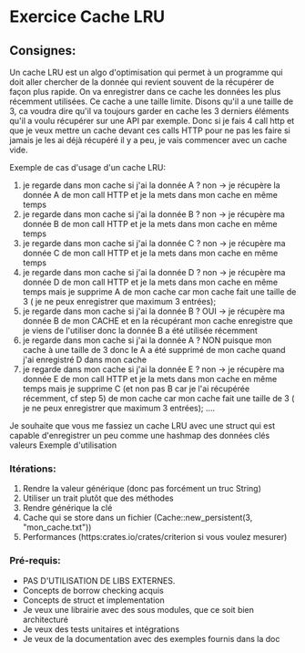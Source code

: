 # Exercice Cache LRU

## Consignes:
Un cache LRU est un algo d'optimisation qui permet à un programme qui doit aller chercher de la donnée qui revient souvent
de la récupérer de façon plus rapide. On va enregistrer dans ce cache les données les plus récemment utilisées.
Ce cache a une taille limite. Disons qu'il a une taille de 3, ca voudra dire qu'il va toujours garder en cache les 3 derniers éléments
qu'il a voulu récupérer sur une API par exemple. Donc si je fais 4 call http et que je veux mettre un cache devant ces calls HTTP pour ne
pas les faire si jamais je les ai déjà récupéré il y a peu, je vais commencer avec un cache vide.

Exemple de cas d'usage d'un cache LRU:
1) je regarde dans mon cache si j'ai la donnée A ? non -> je récupère la donnée A de mon call HTTP et je la mets dans mon cache en même temps
2) je regarde dans mon cache si j'ai la donnée B ? non -> je récupère ma donnée B de mon call HTTP et je la mets dans mon cache en même temps
3) je regarde dans mon cache si j'ai la donnée C ? non -> je récupère ma donnée C de mon call HTTP et je la mets dans mon cache en même temps
4) je regarde dans mon cache si j'ai la donnée D ? non -> je récupère ma donnée D de mon call HTTP et je la mets dans mon cache en même temps mais
   je supprime A de mon cache car mon cache fait une taille de 3 ( je ne peux enregistrer que maximum 3 entrées);
5) je regarde dans mon cache si j'ai la donnée B ? OUI -> je récupère ma donnée B de mon CACHE et en la récupérant mon cache enregistre que
   je viens de l'utiliser donc la donnée B a été utilisée récemment
6) je regarde dans mon cache si j'ai la donnée A ? NON puisque mon cache à une taille de 3 donc le A a été supprimé de mon cache quand j'ai
   enregistré D dans mon cache
7) je regarde dans mon cache si j'ai la donnée E ? non -> je récupère ma donnée E de mon call HTTP et je la mets dans mon cache en même temps mais
   je supprime C (et non pas B car je l'ai récupérée récemment, cf step 5) de mon cache car mon cache fait une taille de 3 ( je ne peux enregistrer que maximum 3 entrées);
   ....

Je souhaite que vous me fassiez un cache LRU avec une struct qui est capable d'enregistrer un peu comme une hashmap des données clés valeurs
Exemple d'utilisation

### Itérations:
1) Rendre la valeur générique (donc pas forcément un truc String)
2) Utiliser un trait plutôt que des méthodes
3) Rendre générique la clé
3) Cache qui se store dans un fichier (Cache::new_persistent(3, "mon_cache.txt"))
4) Performances (https:crates.io/crates/criterion si vous voulez mesurer)

### Pré-requis:
- PAS D'UTILISATION DE LIBS EXTERNES.
- Concepts de borrow checking acquis
- Concepts de struct et implementation
- Je veux une librairie avec des sous modules, que ce soit bien architecturé
- Je veux des tests unitaires et intégrations
- Je veux de la documentation avec des exemples fournis dans la doc
